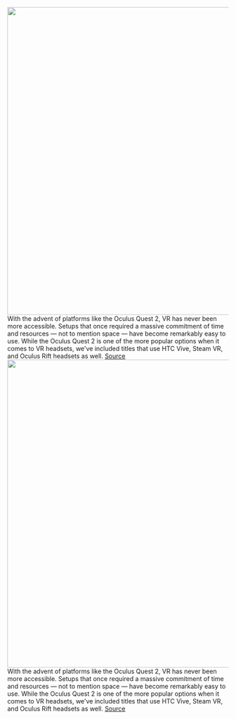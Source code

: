 <img src='https://cdn.vox-cdn.com/thumbor/SXEtTwxANnVofu_2mP-nS1XVQPU=/0x0:3000x2000/1200x675/filters:focal(998x972:1478x1452)/cdn.vox-cdn.com/uploads/chorus_image/image/70333518/RoundUpArt_VR_apps.0.jpg' width='700px' /><br/>
With the advent of platforms like the Oculus Quest 2, VR has never been more accessible. Setups that once required a massive commitment of time and resources — not to mention space — have become remarkably easy to use. While the Oculus Quest 2 is one of the more popular options when it comes to VR headsets, we've included titles that use HTC Vive, Steam VR, and Oculus Rift headsets as well.
<a href='https://www.theverge.com/22822271/vr-virtual-reality-best-games-2021-vive-rift-quest-oculus'> Source <a/><img src='https://cdn.vox-cdn.com/thumbor/SXEtTwxANnVofu_2mP-nS1XVQPU=/0x0:3000x2000/1200x675/filters:focal(998x972:1478x1452)/cdn.vox-cdn.com/uploads/chorus_image/image/70333518/RoundUpArt_VR_apps.0.jpg' width='700px' /><br/>
With the advent of platforms like the Oculus Quest 2, VR has never been more accessible. Setups that once required a massive commitment of time and resources — not to mention space — have become remarkably easy to use. While the Oculus Quest 2 is one of the more popular options when it comes to VR headsets, we've included titles that use HTC Vive, Steam VR, and Oculus Rift headsets as well.
<a href='https://www.theverge.com/22822271/vr-virtual-reality-best-games-2021-vive-rift-quest-oculus'> Source <a/>